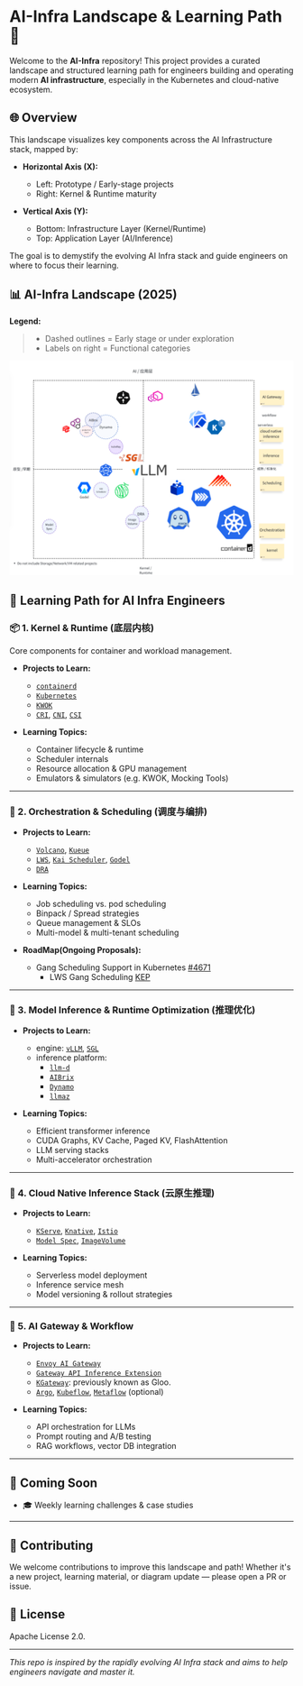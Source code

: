 # AI-Infra Landscape & Learning Path 🚀

Welcome to the **AI-Infra** repository! This project provides a curated landscape and structured learning path for engineers building and operating modern **AI infrastructure**, especially in the Kubernetes and cloud-native ecosystem.

## 🌐 Overview

This landscape visualizes key components across the AI Infrastructure stack, mapped by:

- **Horizontal Axis (X):**
  - Left: Prototype / Early-stage projects
  - Right: Kernel & Runtime maturity

- **Vertical Axis (Y):**
  - Bottom: Infrastructure Layer (Kernel/Runtime)
  - Top: Application Layer (AI/Inference)

The goal is to demystify the evolving AI Infra stack and guide engineers on where to focus their learning.

## 📊 AI-Infra Landscape (2025)

**Legend:**

> - Dashed outlines = Early stage or under exploration
> - Labels on right = Functional categories

![AI-Infra Landscape](./ai-infra-landscape.png)

## 🧭 Learning Path for AI Infra Engineers

### 📦 1. Kernel & Runtime (底层内核)

Core components for container and workload management.

- **Projects to Learn:**
  - [`containerd`](https://github.com/containerd/containerd)
  - [`Kubernetes`](https://github.com/kubernetes/kubernetes)
  - [`KWOK`](https://github.com/kubernetes-sigs/kwok)
  - [`CRI`](https://github.com/kubernetes/cri-api), [`CNI`](https://github.com/containernetworking/cni), [`CSI`](https://github.com/container-storage-interface/spec)

- **Learning Topics:**
  - Container lifecycle & runtime
  - Scheduler internals
  - Resource allocation & GPU management
  - Emulators & simulators (e.g. KWOK, Mocking Tools)

---

### 📍 2. Orchestration & Scheduling (调度与编排)

- **Projects to Learn:**
  - [`Volcano`](https://github.com/volcano-sh/volcano), [`Kueue`](https://github.com/kubernetes-sigs/kueue)
  - [`LWS`](https://github.com/kubernetes-sigs/lws), [`Kai Scheduler`](https://github.com/NVIDIA/kai-scheduler), [`Godel`](https://github.com/kubewharf/godel-scheduler)
  - [`DRA`](https://github.com/kubernetes/dynamic-resource-allocation/)

- **Learning Topics:**
  - Job scheduling vs. pod scheduling
  - Binpack / Spread strategies
  - Queue management & SLOs
  - Multi-model & multi-tenant scheduling


- **RoadMap(Ongoing Proposals):**
  - Gang Scheduling Support in Kubernetes [#4671](https://github.com/kubernetes/enhancements/pull/4671)
    - LWS Gang Scheduling [KEP](https://github.com/kubernetes-sigs/lws/pull/496)

---

### 🧠 3. Model Inference & Runtime Optimization (推理优化)

- **Projects to Learn:**
  - engine: [`vLLM`](https://github.com/vllm-project/vllm), [`SGL`](https://github.com/superglue-ai/sgl)
  - inference platform:
    - [`llm-d`](https://github.com/llm-d/llm-d)
    - [`AIBrix`](https://github.com/aibrix/aibrix)
    - [`Dynamo`](https://github.com/dynamo/dynamo)
    - [`llmaz`](https://github.com/InftyAI/llmaz)

- **Learning Topics:**
  - Efficient transformer inference
  - CUDA Graphs, KV Cache, Paged KV, FlashAttention
  - LLM serving stacks
  - Multi-accelerator orchestration

---

### 🧰 4. Cloud Native Inference Stack (云原生推理)

- **Projects to Learn:**
  - [`KServe`](https://github.com/kserve/kserve), [`Knative`](https://github.com/knative/serving), [`Istio`](https://github.com/istio/istio)
  - [`Model Spec`](https://github.com/modelpack/model-spec), [`ImageVolume`]( https://github.com/kubernetes/enhancements/tree/master/keps/sig-node/4639-oci-volume-source)

- **Learning Topics:**
  - Serverless model deployment
  - Inference service mesh
  - Model versioning & rollout strategies

---

### 🧩 5. AI Gateway & Workflow

- **Projects to Learn:**
  - [`Envoy AI Gateway`](https://github.com/envoyproxy/ai-gateway)
  - [`Gateway API Inference Extension`](https://github.com/kubernetes-sigs/gateway-api-inference-extension)
  - [`KGateway`](https://github.com/kgateway-dev/kgateway): previously known as Gloo.
  - [`Argo`](https://github.com/argoproj/argo), [`Kubeflow`](https://github.com/kubeflow/kubeflow), [`Metaflow`](https://github.com/Netflix/metaflow) (optional)

- **Learning Topics:**
  - API orchestration for LLMs
  - Prompt routing and A/B testing
  - RAG workflows, vector DB integration

---

## 🔭 Coming Soon

- 🎓 Weekly learning challenges & case studies

---

## 🤝 Contributing

We welcome contributions to improve this landscape and path! Whether it's a new project, learning material, or diagram update — please open a PR or issue.

## 📜 License

Apache License 2.0.

---

_This repo is inspired by the rapidly evolving AI Infra stack and aims to help engineers navigate and master it._

